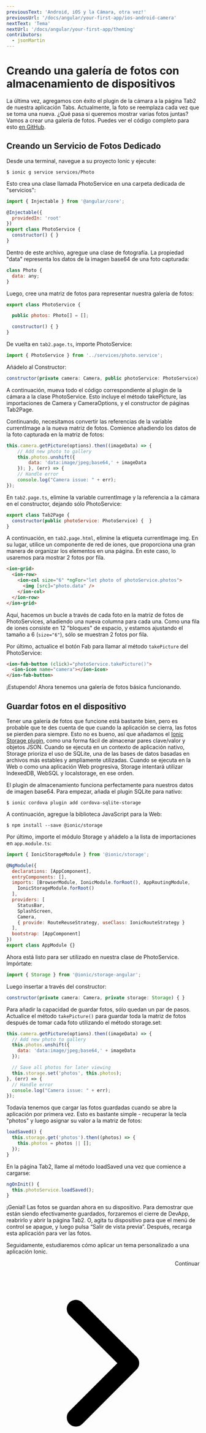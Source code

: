 ```yaml
---
previousText: 'Android, iOS y la Cámara, otra vez!'
previousUrl: '/docs/angular/your-first-app/ios-android-camera'
nextText: 'Tema'
nextUrl: '/docs/angular/your-first-app/theming'
contributors:
  - jsonMartin
---
```


# Creando una galería de fotos con almacenamiento de dispositivos

La última vez, agregamos con éxito el plugin de la cámara a la página Tab2 de nuestra aplicación Tabs. Actualmente, la foto se reemplaza cada vez que se toma una nueva. ¿Qué pasa si queremos mostrar varias fotos juntas? Vamos a crear una galería de fotos. Puedes ver el código completo para esto [en GitHub](https://github.com/ionic-team/photo-gallery-tutorial-ionic4).

## Creando un Servicio de Fotos Dedicado

Desde una terminal, navegue a su proyecto Ionic y ejecute:

```shell
$ ionic g service services/Photo
```

Esto crea una clase llamada PhotoService en una carpeta dedicada de "servicios":

```Javascript
import { Injectable } from '@angular/core';

@Injectable({
  providedIn: 'root'
})
export class PhotoService {
  constructor() { }
}
```

Dentro de este archivo, agregue una clase de fotografía. La propiedad "data" representa los datos de la imagen base64 de una foto capturada:

```Javascript
class Photo {
  data: any;
}
```

Luego, cree una matriz de fotos para representar nuestra galería de fotos:

```Javascript
export class PhotoService {

  public photos: Photo[] = [];

  constructor() { }
}
```

De vuelta en `tab2.page.ts`, importe PhotoService:

```Javascript
import { PhotoService } from '../services/photo.service';
```

Añádelo al Constructor:

```Javascript
constructor(private camera: Camera, public photoService: PhotoService) {  }
```

A continuación, mueva todo el código correspondiente al plugin de la cámara a la clase PhotoService. Esto incluye el método takePicture, las importaciones de Camera y CameraOptions, y el constructor de páginas Tab2Page.

Continuando, necesitamos convertir las referencias de la variable currentImage a la nueva matriz de fotos. Comience añadiendo los datos de la foto capturada en la matriz de fotos:

```Javascript
this.camera.getPicture(options).then((imageData) => {
    // Add new photo to gallery
    this.photos.unshift({
        data: 'data:image/jpeg;base64,' + imageData
    }); }, (err) => {
    // Handle error
    console.log("Camera issue: " + err);
});
```

En `tab2.page.ts`, elimine la variable currentImage y la referencia a la cámara en el constructor, dejando sólo PhotoService:

```Javascript
export class Tab2Page {
  constructor(public photoService: PhotoService) {  }
}
```

A continuación, en `tab2.page.html`, elimine la etiqueta currentImage img. En su lugar, utilice un componente de red de iones, que proporciona una gran manera de organizar los elementos en una página. En este caso, lo usaremos para mostrar 2 fotos por fila.

```html
<ion-grid>
  <ion-row>
    <ion-col size="6" *ngFor="let photo of photoService.photos">
      <img [src]="photo.data" />
    </ion-col>
  </ion-row>
</ion-grid>
```

Aquí, hacemos un bucle a través de cada foto en la matriz de fotos de PhotoServices, añadiendo una nueva columna para cada una. Como una fila de iones consiste en 12 "bloques" de espacio, y estamos ajustando el tamaño a 6 (`size="6"`), sólo se muestran 2 fotos por fila.

Por último, actualice el botón Fab para llamar al método `takePicture` del PhotoService:

```Html
<ion-fab-button (click)="photoService.takePicture()">
  <ion-icon name="camera"></ion-icon>
</ion-fab-button>
```

¡Estupendo! Ahora tenemos una galería de fotos básica funcionando.

## Guardar fotos en el dispositivo

Tener una galería de fotos que funcione está bastante bien, pero es probable que te des cuenta de que cuando la aplicación se cierra, las fotos se pierden para siempre. Esto no es bueno, así que añadamos el [Ionic Storage plugin](https://ionicframework.com/docs/storage/), como una forma fácil de almacenar pares clave/valor y objetos JSON. Cuando se ejecuta en un contexto de aplicación nativo, Storage prioriza el uso de SQLite, una de las bases de datos basadas en archivos más estables y ampliamente utilizadas. Cuando se ejecuta en la Web o como una aplicación Web progresiva, Storage intentará utilizar IndexedDB, WebSQL y localstorage, en ese orden.

El plugin de almacenamiento funciona perfectamente para nuestros datos de imagen base64. Para empezar, añada el plugin SQLite para nativo:

```shell
$ ionic cordova plugin add cordova-sqlite-storage
```

A continuación, agregue la biblioteca JavaScript para la Web:

```shell
$ npm install --save @ionic/storage
```

Por último, importe el módulo Storage y añádelo a la lista de importaciones en `app.module.ts`:

```Javascript
import { IonicStorageModule } from '@ionic/storage';

@NgModule({
  declarations: [AppComponent],
  entryComponents: [],
  imports: [BrowserModule, IonicModule.forRoot(), AppRoutingModule,
    IonicStorageModule.forRoot()
  ],
  providers: [
    StatusBar,
    SplashScreen,
    Camera,
    { provide: RouteReuseStrategy, useClass: IonicRouteStrategy }
  ],
  bootstrap: [AppComponent]
})
export class AppModule {}
```

Ahora está listo para ser utilizado en nuestra clase de PhotoService. Impórtate:

```Javascript
import { Storage } from '@ionic/storage-angular';
```

Luego insertar a través del constructor:

```Javascript
constructor(private camera: Camera, private storage: Storage) { }
```

Para añadir la capacidad de guardar fotos, sólo quedan un par de pasos. Actualice el método `takePicture()` para guardar toda la matriz de fotos después de tomar cada foto utilizando el método storage.set:

```Javascript
this.camera.getPicture(options).then((imageData) => {
  // Add new photo to gallery
  this.photos.unshift({
    data: 'data:image/jpeg;base64,' + imageData
  });

  // Save all photos for later viewing
  this.storage.set('photos', this.photos);
}, (err) => {
  // Handle error
  console.log("Camera issue: " + err);
});
```

Todavía tenemos que cargar las fotos guardadas cuando se abre la aplicación por primera vez. Esto es bastante simple - recuperar la tecla "photos" y luego asignar su valor a la matriz de fotos:

```Javascript
loadSaved() {
  this.storage.get('photos').then((photos) => {
    this.photos = photos || [];
  });
}
```

En la página Tab2, llame al método loadSaved una vez que comience a cargarse:

```Javascript
ngOnInit() {
  this.photoService.loadSaved();
}
```

¡Genial! Las fotos se guardan ahora en su dispositivo. Para demostrar que están siendo efectivamente guardados, forzaremos el cierre de DevApp, reabrirlo y abrir la página Tab2. O, agita tu dispositivo para que el menú de control se apague, y luego pulsa “Salir de vista previa”. Después, recarga esta aplicación para ver las fotos.

Seguidamente, estudiaremos cómo aplicar un tema personalizado a una aplicación Ionic.

<div style="text-align:right;">
  <docs-button href="/docs/angular/your-first-app/theming">Continuar <svg viewBox="0 0 512 512"><path d="M294.1 256L167 129c-9.4-9.4-9.4-24.6 0-33.9s24.6-9.3 34 0L345 239c9.1 9.1 9.3 23.7.7 33.1L201.1 417c-4.7 4.7-10.9 7-17 7s-12.3-2.3-17-7c-9.4-9.4-9.4-24.6 0-33.9l127-127.1z"></path></svg></docs-button>
</div>
